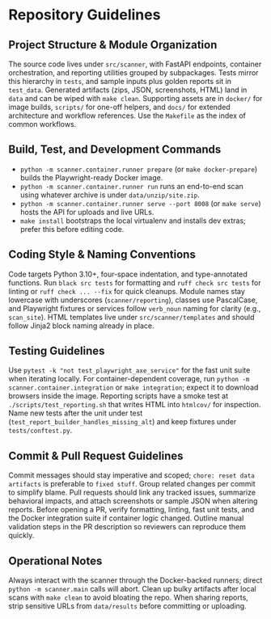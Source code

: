# Repository Guidelines

## Project Structure & Module Organization
The source code lives under `src/scanner`, with FastAPI endpoints, container orchestration, and reporting utilities grouped by subpackages. Tests mirror this hierarchy in `tests`, and sample inputs plus golden reports sit in `test_data`. Generated artifacts (zips, JSON, screenshots, HTML) land in `data` and can be wiped with `make clean`. Supporting assets are in `docker/` for image builds, `scripts/` for one-off helpers, and `docs/` for extended architecture and workflow references. Use the `Makefile` as the index of common workflows.

## Build, Test, and Development Commands
- `python -m scanner.container.runner prepare` (or `make docker-prepare`) builds the Playwright-ready Docker image.
- `python -m scanner.container.runner run` runs an end-to-end scan using whatever archive is under `data/unzip/site.zip`.
- `python -m scanner.container.runner serve --port 8008` (or `make serve`) hosts the API for uploads and live URLs.
- `make install` bootstraps the local virtualenv and installs dev extras; prefer this before editing code.

## Coding Style & Naming Conventions
Code targets Python 3.10+, four-space indentation, and type-annotated functions. Run `black src tests` for formatting and `ruff check src tests` for linting or `ruff check ... --fix` for quick cleanups. Module names stay lowercase with underscores (`scanner/reporting`), classes use PascalCase, and Playwright fixtures or services follow `verb_noun` naming for clarity (e.g., `scan_site`). HTML templates live under `src/scanner/templates` and should follow Jinja2 block naming already in place.

## Testing Guidelines
Use `pytest -k "not test_playwright_axe_service"` for the fast unit suite when iterating locally. For container-dependent coverage, run `python -m scanner.container.integration` or `make integration`; expect it to download browsers inside the image. Reporting scripts have a smoke test at `./scripts/test_reporting.sh` that writes HTML into `htmlcov/` for inspection. Name new tests after the unit under test (`test_report_builder_handles_missing_alt`) and keep fixtures under `tests/conftest.py`.

## Commit & Pull Request Guidelines
Commit messages should stay imperative and scoped; `chore: reset data artifacts` is preferable to `fixed stuff`. Group related changes per commit to simplify blame. Pull requests should link any tracked issues, summarize behavioral impacts, and attach screenshots or sample JSON when altering reports. Before opening a PR, verify formatting, linting, fast unit tests, and the Docker integration suite if container logic changed. Outline manual validation steps in the PR description so reviewers can reproduce them quickly.

## Operational Notes
Always interact with the scanner through the Docker-backed runners; direct `python -m scanner.main` calls will abort. Clean up bulky artifacts after local scans with `make clean` to avoid bloating the repo. When sharing reports, strip sensitive URLs from `data/results` before committing or uploading.
